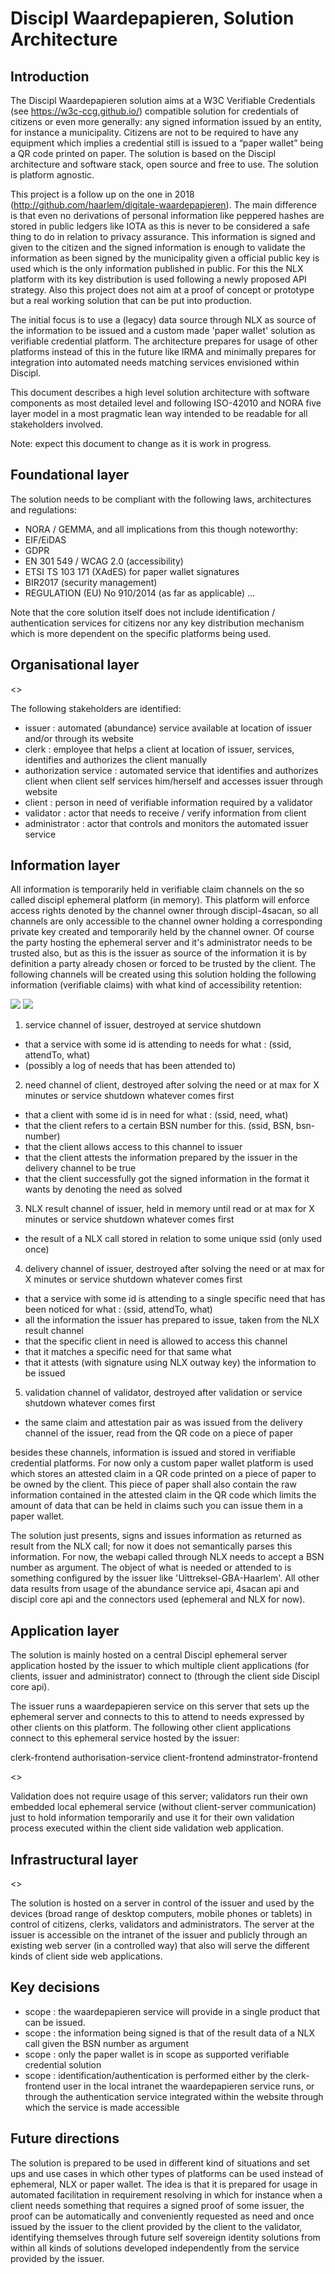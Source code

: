 
# Discipl Waardepapieren, Solution Architecture

## Introduction

The Discipl Waardepapieren solution aims at a W3C Verifiable Credentials (see https://w3c-ccg.github.io/) compatible solution for credentials of citizens or even more generally: any signed information issued by an entity, for instance a municipality. Citizens are not to be required to have any equipment which implies a credential still is issued to a “paper wallet” being a QR code printed on paper. The solution is based on the Discipl architecture and software stack, open source and free to use. The solution is platform agnostic.

This project is a follow up on the one in 2018 (http://github.com/haarlem/digitale-waardepapieren). The main difference is that even no derivations of personal information like peppered hashes are stored in public ledgers like IOTA as this is never to be considered a safe thing to do in relation to privacy assurance. This information is signed and given to the citizen and the signed information is enough to validate the information as been signed by the municipality given a official public key is used which is the only information published in public. For this the NLX platform with its key distribution is used following a newly proposed API strategy. Also this project does not aim at a proof of concept or prototype but a real working solution that can be put into production.

The initial focus is to use a (legacy) data source through NLX as source of the information to be issued and a custom made 'paper wallet' solution as verifiable credential platform. The architecture prepares for usage of other platforms instead of this in the future like IRMA and minimally prepares for integration into automated needs matching services envisioned within Discipl.

This document describes a high level solution architecture with software components as most detailed level and following ISO-42010 and NORA five layer model in a most pragmatic lean way intended to be readable for all stakeholders involved.

Note: expect this document to change as it is work in progress.

## Foundational layer

The solution needs to be compliant with the following laws, architectures and regulations:

- NORA / GEMMA, and all implications from this though noteworthy:
- EIF/EiDAS
- GDPR
- EN 301 549 / WCAG 2.0 (accessibility)
- ETSI TS 103 171 (XAdES) for paper wallet signatures
- BIR2017 (security management)
- REGULATION (EU) No 910/2014 (as far as applicable)
...

Note that the core solution itself does not include identification / authentication services for citizens
nor any key distribution mechanism which is more dependent on the specific platforms being used.

## Organisational layer

<<picture>>

The following stakeholders are identified:

- issuer : automated (abundance) service available at location of issuer and/or through its website
- clerk : employee that helps a client at location of issuer, services, identifies and authorizes the client manually
- authorization service : automated service that identifies and authorizes client when client self services him/herself and accesses issuer through website
- client : person in need of verifiable information required by a validator
- validator : actor that needs to receive / verify information from client
- administrator : actor that controls and monitors the automated issuer service

## Information layer

All information is temporarily held in verifiable claim channels on the so called discipl ephemeral platform (in memory). This platform will enforce access rights denoted by the channel owner through discipl-4sacan, so all channels are only accessible to the channel owner holding a corresponding private key created and temporarily held by the channel owner.
Of course the party hosting the ephemeral server and it's administrator needs to be trusted also, but as this is the issuer as source of the information it is by definition a party already chosen or forced to be trusted by the client. The following channels will be created using this solution holding the following information (verifiable claims) with what kind of accessibility retention:

![](vcseq1.png)
![](vcseq2.png)

1) service channel of issuer, destroyed at service shutdown
  - that a service with some id is attending to needs for what : (ssid, attendTo, what)
  - (possibly a log of needs that has been attended to)
2) need channel of client, destroyed after solving the need or at max for X minutes or service shutdown whatever comes first
  - that a client with some id is in need for what : (ssid, need, what)
  - that the client refers to a certain BSN number for this. (ssid, BSN, bsn-number)
  - that the client allows access to this channel to issuer
  - that the client attests the information prepared by the issuer in the delivery channel to be true
  - that the client successfully got the signed information in the format it wants by denoting the need as solved
3) NLX result channel of issuer, held in memory until read or at max for X minutes or service shutdown whatever comes first
  - the result of a NLX call stored in relation to some unique ssid (only used once)
4) delivery channel of issuer, destroyed after solving the need or at max for X minutes or service shutdown whatever comes first
  - that a service with some id is attending to a single specific need that has been noticed for what : (ssid, attendTo, what)
  - all the information the issuer has prepared to issue, taken from the NLX result channel
  - that the specific client in need is allowed to access this channel
  - that it matches a specific need for that same what
  - that it attests (with signature using NLX outway key) the information to be issued
5) validation channel of validator, destroyed after validation or service shutdown whatever comes first
  - the same claim and attestation pair as was issued from the delivery channel of the issuer, read from the QR code on a piece of paper

besides these channels, information is issued and stored in verifiable credential platforms. For now only a custom paper wallet platform is used which stores an attested claim in a QR code printed on a piece of paper to be owned by the client. This piece of paper shall also contain the raw information contained in the attested claim in the QR code which limits the amount of data that can be held in claims such you can issue them in a paper wallet.

The solution just presents, signs and issues information as returned as result from the NLX call; for now it does not semantically parses this information. For now, the webapi called through NLX needs to accept a BSN number as argument. The object of what is needed or attended to is something configured by the issuer like 'Uittreksel-GBA-Haarlem'. All other data results from usage of the abundance service api, 4sacan api and
discipl core api and the connectors used (ephemeral and NLX for now).

## Application layer

The solution is mainly hosted on a central Discipl ephemeral server application hosted by the issuer to which
multiple client applications (for clients, issuer and administrator) connect to (through the client side Discipl core api).

The issuer runs a waardepapieren service on this server that sets up the ephemeral server and connects to this to attend to needs expressed by other clients on this platform. The following other client applications connect to this ephemeral service hosted by the issuer:

clerk-frontend
authorisation-service
client-frontend
adminstrator-frontend

<<picture>>

Validation does not require usage of this server; validators run their own embedded local ephemeral service (without client-server communication) just to hold information temporarily and use it for their own validation process executed within the client side validation web application.

## Infrastructural layer

<<picture>>

The solution is hosted on a server in control of the issuer and used by the devices (broad range of desktop computers, mobile phones or tablets) in control of citizens, clerks, validators and administrators. The server at the issuer is accessible on the intranet of the issuer and publicly through an existing web server (in a controlled way) that also will serve the different kinds of client side web applications.

## Key decisions

- scope : the waardepapieren service will provide in a single product that can be issued.
- scope : the information being signed is that of the result data of a NLX call given the BSN number as argument
- scope : only the paper wallet is in scope as supported verifiable credential solution
- scope : identification/authentication is performed either by the clerk-frontend user in the local intranet the waardepapieren service runs, or through the authentication service integrated within the website through which the service is made accessible

## Future directions

The solution is prepared to be used in different kind of situations and set ups and use cases in which other types of platforms can be used instead of ephemeral, NLX or paper wallet. The idea is that it is prepared for usage in automated facilitation in requirement resolving in which for instance when a client needs something that requires a signed proof of some issuer, the proof can be automatically and conveniently requested as need
and once issued by the issuer to the client provided by the client to the validator, identifying themselves through future self sovereign identity solutions from within all kinds of solutions developed independently from the service provided by the issuer.
